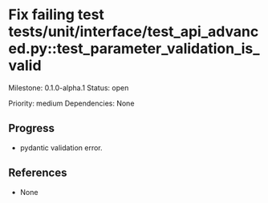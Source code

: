 # Fix failing test tests/unit/interface/test_api_advanced.py::test_parameter_validation_is_valid
Milestone: 0.1.0-alpha.1
Status: open

Priority: medium
Dependencies: None

## Progress
- pydantic validation error.

## References
- None
